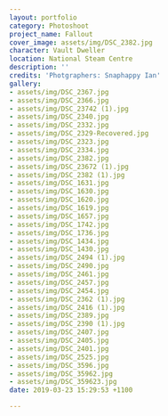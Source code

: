 ```yaml
---
layout: portfolio
category: Photoshoot
project_name: Fallout
cover_image: assets/img/DSC_2382.jpg
character: Vault Dweller
location: National Steam Centre
description: ''
credits: 'Photgraphers: Snaphappy Ian'
gallery:
- assets/img/DSC_2367.jpg
- assets/img/DSC_2366.jpg
- assets/img/DSC_23742 (1).jpg
- assets/img/DSC_2340.jpg
- assets/img/DSC_2332.jpg
- assets/img/DSC_2329-Recovered.jpg
- assets/img/DSC_2323.jpg
- assets/img/DSC_2334.jpg
- assets/img/DSC_2382.jpg
- assets/img/DSC_23672 (1).jpg
- assets/img/DSC_2382 (1).jpg
- assets/img/DSC_1631.jpg
- assets/img/DSC_1630.jpg
- assets/img/DSC_1620.jpg
- assets/img/DSC_1619.jpg
- assets/img/DSC_1657.jpg
- assets/img/DSC_1742.jpg
- assets/img/DSC_1736.jpg
- assets/img/DSC_1434.jpg
- assets/img/DSC_1430.jpg
- assets/img/DSC_2494 (1).jpg
- assets/img/DSC_2490.jpg
- assets/img/DSC_2461.jpg
- assets/img/DSC_2457.jpg
- assets/img/DSC_2454.jpg
- assets/img/DSC_2362 (1).jpg
- assets/img/DSC_2416 (1).jpg
- assets/img/DSC_2389.jpg
- assets/img/DSC_2390 (1).jpg
- assets/img/DSC_2407.jpg
- assets/img/DSC_2405.jpg
- assets/img/DSC_2401.jpg
- assets/img/DSC_2525.jpg
- assets/img/DSC_3596.jpg
- assets/img/DSC_35962.jpg
- assets/img/DSC_359623.jpg
date: 2019-03-23 15:29:53 +1100

---
```

